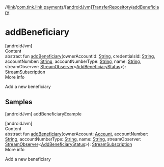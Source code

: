 //[link](../../index.md)/[com.tink.link.payments](../index.md)/[[androidJvm]TransferRepository](index.md)/[addBeneficiary](add-beneficiary.md)



# addBeneficiary  
[androidJvm]  
Content  
abstract fun [addBeneficiary](add-beneficiary.md)(ownerAccountId: [String](https://kotlinlang.org/api/latest/jvm/stdlib/kotlin/-string/index.html), credentialsId: [String](https://kotlinlang.org/api/latest/jvm/stdlib/kotlin/-string/index.html), accountNumber: [String](https://kotlinlang.org/api/latest/jvm/stdlib/kotlin/-string/index.html), accountNumberType: [String](https://kotlinlang.org/api/latest/jvm/stdlib/kotlin/-string/index.html), name: [String](https://kotlinlang.org/api/latest/jvm/stdlib/kotlin/-string/index.html), streamObserver: [StreamObserver](../../com.tink.service.streaming.publisher/[android-jvm]-stream-observer/index.md)<[AddBeneficiaryStatus](../[android-jvm]-add-beneficiary-status/index.md)>): [StreamSubscription](../../com.tink.service.streaming.publisher/[android-jvm]-stream-subscription/index.md)  
More info  


Add a new beneficiary



## Samples  
 [androidJvm] addBeneficiaryExample   
  


[androidJvm]  
Content  
abstract fun [addBeneficiary](add-beneficiary.md)(ownerAccount: [Account](../../com.tink.model.account/[android-jvm]-account/index.md), accountNumber: [String](https://kotlinlang.org/api/latest/jvm/stdlib/kotlin/-string/index.html), accountNumberType: [String](https://kotlinlang.org/api/latest/jvm/stdlib/kotlin/-string/index.html), name: [String](https://kotlinlang.org/api/latest/jvm/stdlib/kotlin/-string/index.html), streamObserver: [StreamObserver](../../com.tink.service.streaming.publisher/[android-jvm]-stream-observer/index.md)<[AddBeneficiaryStatus](../[android-jvm]-add-beneficiary-status/index.md)>): [StreamSubscription](../../com.tink.service.streaming.publisher/[android-jvm]-stream-subscription/index.md)  
More info  


Add a new beneficiary

  



